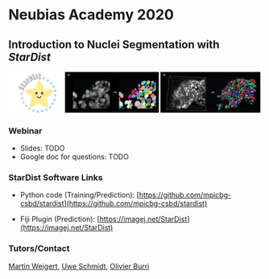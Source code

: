 # Neubias Academy 2020
## Introduction to Nuclei Segmentation with *StarDist*

![](imgs/stardist_img.png)

### Webinar

* Slides: TODO
* Google doc for questions: TODO


### StarDist Software Links 

* Python code (Training/Prediction): [https://github.com/mpicbg-csbd/stardist](https://github.com/mpicbg-csbd/stardist)

* Fiji Plugin (Prediction): [https://imagej.net/StarDist](https://imagej.net/StarDist)



### Tutors/Contact

[Martin Weigert](mailto:martin.weigert@epfl.ch), [Uwe Schmidt](mailto:research@uweschmidt.org), [Olivier Burri](mailto:olivier.burri@epfl.ch)


